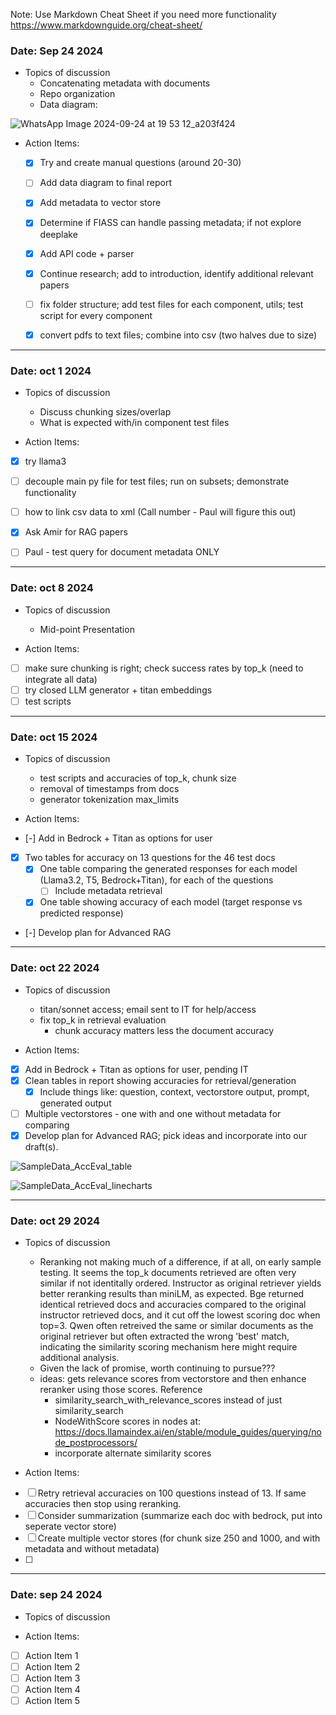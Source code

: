 Note: Use Markdown Cheat Sheet if you need more functionality
https://www.markdownguide.org/cheat-sheet/
### Date: Sep 24 2024 
- Topics of discussion
    - Concatenating metadata with documents
    - Repo organization
    - Data diagram:

![WhatsApp Image 2024-09-24 at 19 53 12_a203f424](https://github.com/user-attachments/assets/7868fbcc-1f64-4a4b-b408-81b515e24889)


- Action Items:
    * [x] Try and create manual questions (around 20-30)
    * [ ] Add data diagram to final report
    * [x] Add metadata to vector store
    * [x] Determine if FIASS can handle passing metadata; if not explore deeplake
    * [x] Add API code + parser
    * [x] Continue research; add to introduction, identify additional relevant papers
    * [ ] fix folder structure; add test files for each component, utils; test script for every component
    * [x] convert pdfs to text files; combine into csv (two halves due to size)


---
### Date: oct 1 2024 
- Topics of discussion
    - Discuss chunking sizes/overlap
    - What is expected with/in component test files

- Action Items:
* [x] try llama3
* [ ] decouple main py file for test files; run on subsets; demonstrate functionality
* [ ] how to link csv data to xml (Call number - Paul will figure this out)
* [x] Ask Amir for RAG papers
* [ ] Paul - test query for document metadata ONLY



---
### Date: oct 8 2024 
- Topics of discussion
    - Mid-point Presentation

- Action Items:
* [ ] make sure chunking is right; check success rates by top_k (need to integrate all data)
* [ ] try closed LLM generator + titan embeddings
* [ ] test scripts

---
### Date: oct 15 2024 
- Topics of discussion
    - test scripts and accuracies of top_k, chunk size
    - removal of timestamps from docs
    - generator tokenization max_limits

- Action Items:
* [-] Add in Bedrock + Titan as options for user
* [x] Two tables for accuracy on 13 questions for the 46 test docs
    * [x] One table comparing the generated responses for each model (Llama3.2, T5, Bedrock+Titan), for each of the questions
        * [ ] Include metadata retrieval
    * [x] One table showing accuracy of each model (target response vs predicted response)
* [-] Develop plan for Advanced RAG


---
### Date: oct 22 2024 
- Topics of discussion
    - titan/sonnet access; email sent to IT for help/access
    - fix top_k in retrieval evaluation
        - chunk accuracy matters less the document accuracy

- Action Items:
* [x] Add in Bedrock + Titan as options for user, pending IT
* [x] Clean tables in report showing accuracies for retrieval/generation
    * [x] Include things like: question, context, vectorstore output, prompt, generated output
* [ ] Multiple vectorstores - one with and one without metadata for comparing
* [x] Develop plan for Advanced RAG; pick ideas and incorporate into our draft(s).

![SampleData_AccEval_table](https://github.com/user-attachments/assets/5a92c996-5edf-486c-92b5-74b9a0603c0d)

![SampleData_AccEval_linecharts](https://github.com/user-attachments/assets/c35b960e-cf49-4a51-8dfe-a83628e8c79c)



---
### Date: oct 29 2024 
- Topics of discussion
    - Reranking not making much of a difference, if at all, on early sample testing. It seems the top_k documents retrieved are often very similar if not identitally ordered. Instructor as original retriever yields better reranking results than miniLM, as expected. Bge returned identical retrieved docs and accuracies compared to the original instructor retrieved docs, and it cut off the lowest scoring doc when top=3. Qwen often retreived the same or similar documents as the original retriever but often extracted the wrong 'best' match, indicating the similarity scoring mechanism here might require additional analysis.   
    - Given the lack of promise, worth continuing to pursue???
    - ideas: gets relevance scores from vectorstore and then enhance reranker using those scores. Reference
        - similarity_search_with_relevance_scores instead of just similarity_search
        - NodeWithScore scores in nodes at:                       https://docs.llamaindex.ai/en/stable/module_guides/querying/node_postprocessors/
        - incorporate alternate similarity scores

- Action Items:
* [ ] Retry retrieval accuracies on 100 questions instead of 13. If same accuracies then stop using reranking.
* [ ] Consider summarization (summarize each doc with bedrock, put into seperate vector store)
* [ ] Create multiple vector stores (for chunk size 250 and 1000, and with metadata and without metadata)
* [ ] 























---
### Date: sep 24 2024 
- Topics of discussion




- Action Items:
* [ ] Action Item 1
* [ ] Action Item 2
* [ ] Action Item 3
* [ ] Action Item 4
* [ ] Action Item 5
